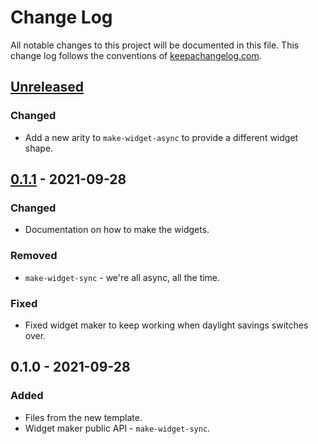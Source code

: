 # Change Log
All notable changes to this project will be documented in this file. This change log follows the conventions of [keepachangelog.com](http://keepachangelog.com/).

## [Unreleased]
### Changed
- Add a new arity to `make-widget-async` to provide a different widget shape.

## [0.1.1] - 2021-09-28
### Changed
- Documentation on how to make the widgets.

### Removed
- `make-widget-sync` - we're all async, all the time.

### Fixed
- Fixed widget maker to keep working when daylight savings switches over.

## 0.1.0 - 2021-09-28
### Added
- Files from the new template.
- Widget maker public API - `make-widget-sync`.

[Unreleased]: https://github.com/your-name/functional-programming-clojure/compare/0.1.1...HEAD
[0.1.1]: https://github.com/your-name/functional-programming-clojure/compare/0.1.0...0.1.1
